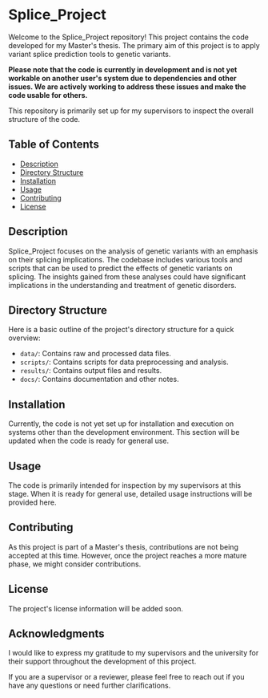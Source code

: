 # Splice_Project

Welcome to the Splice_Project repository! This project contains the code developed for my Master's thesis. The primary aim of this project is to apply variant splice prediction tools to genetic variants.

**Please note that the code is currently in development and is not yet workable on another user's system due to dependencies and other issues. We are actively working to address these issues and make the code usable for others.**

This repository is primarily set up for my supervisors to inspect the overall structure of the code.

## Table of Contents

- [Description](#description)
- [Directory Structure](#directory-structure)
- [Installation](#installation)
- [Usage](#usage)
- [Contributing](#contributing)
- [License](#license)

## Description

Splice_Project focuses on the analysis of genetic variants with an emphasis on their splicing implications. The codebase includes various tools and scripts that can be used to predict the effects of genetic variants on splicing. The insights gained from these analyses could have significant implications in the understanding and treatment of genetic disorders.

## Directory Structure

Here is a basic outline of the project's directory structure for a quick overview:


- `data/`: Contains raw and processed data files.
- `scripts/`: Contains scripts for data preprocessing and analysis.
- `results/`: Contains output files and results.
- `docs/`: Contains documentation and other notes.

## Installation

Currently, the code is not yet set up for installation and execution on systems other than the development environment. This section will be updated when the code is ready for general use.

## Usage

The code is primarily intended for inspection by my supervisors at this stage. When it is ready for general use, detailed usage instructions will be provided here.

## Contributing

As this project is part of a Master's thesis, contributions are not being accepted at this time. However, once the project reaches a more mature phase, we might consider contributions.

## License

The project's license information will be added soon.

## Acknowledgments

I would like to express my gratitude to my supervisors and the university for their support throughout the development of this project.

If you are a supervisor or a reviewer, please feel free to reach out if you have any questions or need further clarifications.
